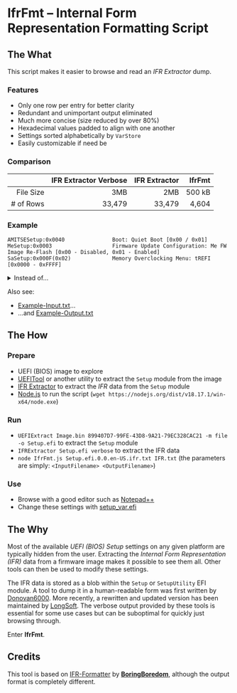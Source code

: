 # IfrFmt – Internal Form Representation Formatting Script

## The What

This script makes it easier to browse and read an _IFR Extractor_ dump.

###  Features

* Only one row per entry for better clarity
* Redundant and unimportant output eliminated
* Much more concise (size reduced by over 80%)
* Hexadecimal values padded to align with one another
* Settings sorted alphabetically by `VarStore`
* Easily customizable if need be

### Comparison

|           |  IFR Extractor Verbose | IFR Extractor  |  IfrFmt  |
|----------:|-----------------------:|---------------:|---------:|
| File Size | 3MB                    | 2MB            | 500 kB   |
| # of Rows | 33,479                 | 33,479         | 4,604    |

### Example

````
AMITSESetup:0x0040               Boot: Quiet Boot [0x00 / 0x01]
MeSetup:0x0003                   Firmware Update Configuration: Me FW Image Re-Flash [0x00 - Disabled, 0x01 - Enabled]
SaSetup:0x000F(0x02)             Memory Overclocking Menu: tREFI [0x0000 - 0xFFFF]
````

<details>
<summary>Instead of…</summary>

````
		CheckBox Prompt: "Quiet Boot", Help: "Enables or disables Quiet Boot option", QuestionFlags: 0x0, QuestionId: 0x106E, VarStoreId: 0xF013, VarOffset: 0x40, Flags: 0x0, Default: Disabled, MfgDefault: Disabled
			Default DefaultId: 0x0 Value: 1
			Default DefaultId: 0x1 Value: 1
		End 
````

````
	Form FormId: 0x27DA, Title: "Firmware Update Configuration"
		OneOf Prompt: "Me FW Image Re-Flash", Help: "Enable/Disable Me FW Image Re-Flash function.", QuestionFlags: 0x10, QuestionId: 0x2A0, VarStoreId: 0x9, VarOffset: 0x3, Flags: 0x10, Size: 8, Min: 0x0, Max: 0x1, Step: 0x0
			OneOfOption Option: "Disabled" Value: 0, Default, MfgDefault
			OneOfOption Option: "Enabled" Value: 1
		End 
````

````
			Numeric Prompt: "  tREFI", Help: "Refresh Interval, 0: AUTO, max: 65535", QuestionFlags: 0x14, QuestionId: 0x2773, VarStoreId: 0x5, VarOffset: 0xF, Flags: 0x11, Size: 16, Min: 0x0, Max: 0xFFFF, Step: 0x1
				Default DefaultId: 0x0 Value: 0
			End 
````
</details>

Also see:
* [Example-Input.txt](https://github.com/GeographicCone/IfrFmt/blob/master/Example-Input.txt)…
* …and [Example-Output.txt](https://github.com/GeographicCone/IfrFmt/blob/master/Example-Output.txt)

## The How

### Prepare

* UEFI (BIOS) image to explore
* [UEFITool](https://github.com/LongSoft/UEFITool/) or another utility to extract the `Setup` module from the image
* [IFR Extractor](https://github.com/LongSoft/IFRExtractor-RS) to extract the _IFR_ data from the `Setup` module
* [Node.js](https://nodejs.org/en/download) to run the script (`wget https://nodejs.org/dist/v18.17.1/win-x64/node.exe`)

### Run

* `UEFIExtract Image.bin 899407D7-99FE-43D8-9A21-79EC328CAC21 -m file -o Setup.efi` to extract the `Setup` module
* `IFRExtractor Setup.efi verbose` to extract the IFR data
* `node IfrFmt.js Setup.efi.0.0.en-US.ifr.txt IFR.txt` (the parameters are simply: `<InputFilename> <OutputFilename>`)

### Use

* Browse with a good editor such as [Notepad++](https://notepad-plus-plus.org/downloads/)
* Change these settings with [setup_var.efi](https://github.com/datasone/setup_var.efi)

## The Why

Most of the available _UEFI (BIOS) Setup_ settings on any given platform are typically hidden from the user. Extracting the _Internal Form Representation (IFR)_ data from a firmware image makes it possible to see them all. Other tools can then be used to modify these settings.

The IFR data is stored as a blob within the `Setup` or `SetupUtility` EFI module. A tool to dump it in a human-readable form was first written by [Donovan6000](https://github.com/donovan6000/Universal-IFR-Extractor). More recently, a rewritten and updated version has been maintained by [LongSoft](https://github.com/LongSoft/UEFITool/). The verbose output provided by these tools is essential for some use cases but can be suboptimal for quickly just browsing through.

Enter **IfrFmt**.

## Credits

This tool is based on [IFR-Formatter](https://github.com/BoringBoredom/UEFI-Editor/blob/master/IFR-Formatter/IFR-Formatter.js) by [**BoringBoredom**](https://github.com/BoringBoredom/), although the output format is completely different.
